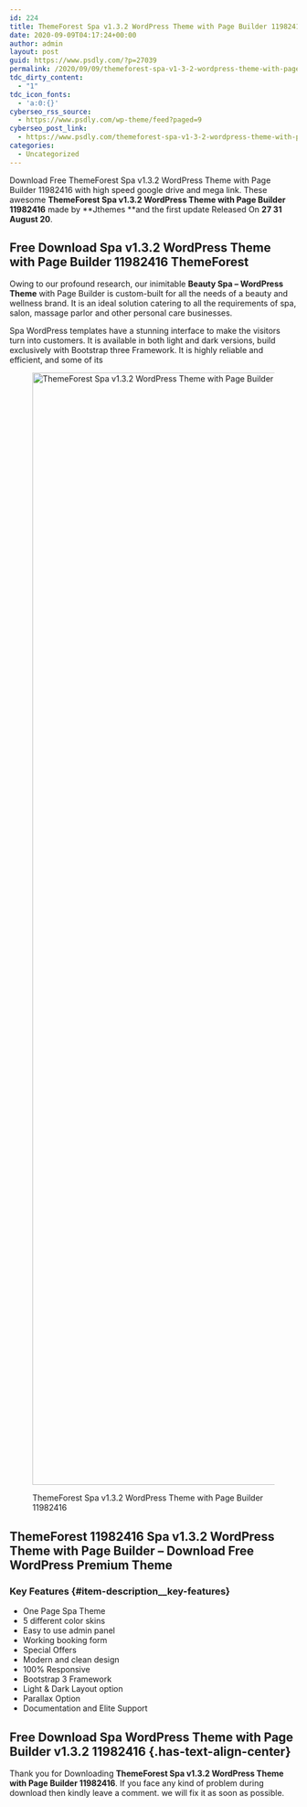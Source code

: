 ```yaml
---
id: 224
title: ThemeForest Spa v1.3.2 WordPress Theme with Page Builder 11982416
date: 2020-09-09T04:17:24+00:00
author: admin
layout: post
guid: https://www.psdly.com/?p=27039
permalink: /2020/09/09/themeforest-spa-v1-3-2-wordpress-theme-with-page-builder-11982416/
tdc_dirty_content:
  - "1"
tdc_icon_fonts:
  - 'a:0:{}'
cyberseo_rss_source:
  - https://www.psdly.com/wp-theme/feed?paged=9
cyberseo_post_link:
  - https://www.psdly.com/themeforest-spa-v1-3-2-wordpress-theme-with-page-builder-11982416
categories:
  - Uncategorized
---
```

Download Free ThemeForest Spa v1.3.2 WordPress Theme with Page Builder 11982416 with high speed google drive and mega link. These awesome&nbsp;**ThemeForest Spa v1.3.2 WordPress Theme with Page Builder 11982416**&nbsp;made by&nbsp;**Jthemes&nbsp;**and the first update Released On&nbsp;**27 31 August 20**.

## **Free Download Spa v1.3.2 WordPress Theme with Page Builder 11982416 ThemeForest** 

Owing to our profound research, our inimitable&nbsp;**Beauty Spa – WordPress Theme**&nbsp;with Page Builder is custom-built for all the needs of a beauty and wellness brand. It is an ideal solution catering to all the requirements of spa, salon, massage parlor and other personal care businesses.

Spa WordPress templates have a stunning interface to make the visitors turn into customers. It is available in both light and dark versions, build exclusively with Bootstrap three Framework. It is highly reliable and efficient, and some of its<figure class="wp-block-image size-large is-resized">

<img loading="lazy" src="https://i1.wp.com/www.psdly.com/wp-content/uploads/2020/09/ThemeForest-Spa-v1.3.2-WordPress-Theme-with-Page-Builder-11982416.jpg?resize=834%2C1945&ssl=1" alt="ThemeForest Spa v1.3.2 WordPress Theme with Page Builder 11982416" class="wp-image-27042" width="834" height="1945" srcset="https://i2.wp.com/www.psdly.com/wp-content/uploads/2020/09/ThemeForest-Spa-v1.3.2-WordPress-Theme-with-Page-Builder-11982416-scaled.jpg?resize=439%2C1024&ssl=1 439w, https://i2.wp.com/www.psdly.com/wp-content/uploads/2020/09/ThemeForest-Spa-v1.3.2-WordPress-Theme-with-Page-Builder-11982416-scaled.jpg?resize=129%2C300&ssl=1 129w, https://i2.wp.com/www.psdly.com/wp-content/uploads/2020/09/ThemeForest-Spa-v1.3.2-WordPress-Theme-with-Page-Builder-11982416-scaled.jpg?resize=659%2C1536&ssl=1 659w, https://i2.wp.com/www.psdly.com/wp-content/uploads/2020/09/ThemeForest-Spa-v1.3.2-WordPress-Theme-with-Page-Builder-11982416-scaled.jpg?resize=750%2C1748&ssl=1 750w" sizes="(max-width: 834px) 100vw, 834px" title="ThemeForest Spa v1.3.2 WordPress Theme with Page Builder 11982416 2" data-recalc-dims="1" /> <figcaption>ThemeForest Spa v1.3.2 WordPress Theme with Page Builder 11982416</figcaption></figure> 

## **ThemeForest 11982416 Spa v1.3.2 WordPress Theme with Page Builder – Download Free WordPress Premium Theme**

### Key Features {#item-description__key-features}

  * One Page Spa Theme
  * 5 different color skins
  * Easy to use admin panel
  * Working booking form
  * Special Offers
  * Modern and clean design
  * 100% Responsive
  * Bootstrap 3 Framework
  * Light & Dark Layout option
  * Parallax Option
  * Documentation and Elite Support

## **Free Download Spa WordPress Theme with Page Builder v1.3.2 11982416** {.has-text-align-center}

Thank you for Downloading&nbsp;**ThemeForest Spa v1.3.2 WordPress Theme with Page Builder 11982416**. If you face any kind of problem during download then kindly leave a comment. we will fix it as soon as possible.